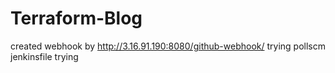 # Terraform-Blog
created webhook by http://3.16.91.190:8080/github-webhook/
trying pollscm
jenkinsfile
trying
